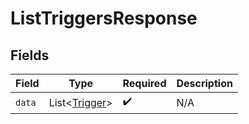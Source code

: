 # ListTriggersResponse


## Fields

| Field                                            | Type                                             | Required                                         | Description                                      |
| ------------------------------------------------ | ------------------------------------------------ | ------------------------------------------------ | ------------------------------------------------ |
| `data`                                           | List\<[Trigger](../../models/shared/Trigger.md)> | :heavy_check_mark:                               | N/A                                              |